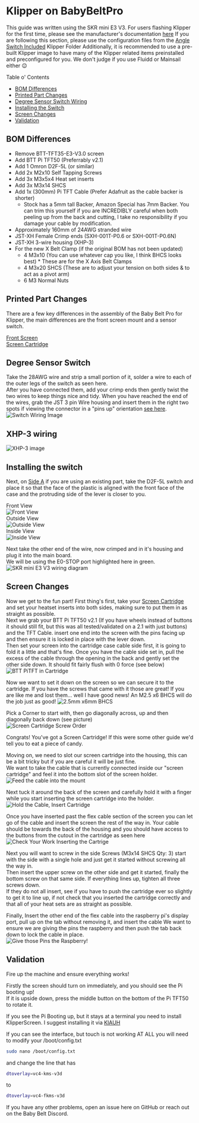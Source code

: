 # Klipper on BabyBeltPro

This guide was written using the SKR mini E3 V3. For users flashing Klipper for the first time, please see the manufacturer's documentation [here](https://github.com/bigtreetech/BIGTREETECH-SKR-mini-E3/blob/master/firmware/V3.0/Klipper/README.md)
If you are following this section, please use the configuration files from the [Angle Switch Included](../Software/Firmware/klipper/angle_switch_included) Klipper Folder
Additionally, it is recommended to use a pre-built Klipper image to have many of the Klipper related items preinstalled and preconfigured for you. We don't judge if you use Fluidd or Mainsail either 😉  

Table o' Contents
- [BOM Differences](#bom-differences)
- [Printed Part Changes](#printed-part-changes)
- [Degree Sensor Switch Wiring](#degree-sensor-switch)
- [Installing the Switch](#installing-the-switch)
- [Screen Changes](#screen-changes)
- [Validation](#validation)

## BOM Differences
- Remove BTT-TFT35-E3-V3.0 screen
- Add BTT Pi TFT50 (Preferrably v2.1)
- Add 1 Omron D2F-5L (or similar)
- Add 2x M2x10 Self Tapping Screws
- Add 3x M3x5x4 Heat set inserts
- Add 3x M3x14 SHCS
- Add 1x (300mm) Pi TFT Cable (Prefer Adafruit as the cable backer is shorter) 
  - Stock has a 5mm tall Backer, Amazon Special has 7mm Backer. You can trim this yourself if you are INCREDIBLY careful when both peeling up from the back and cutting, I take no responsibility if you damage your cable by modification.
- Approximately 160mm of 24AWG stranded wire
- JST-XH Female Crimp ends (SXH-001T-P0.6 or SXH-001T-P0.6N)
- JST-XH 3-wire housing (XHP-3)
- For the new X Belt Clamp (if the original BOM has not been updated)
  - 4 M3x10 (You can use whatever cap you like, I think BHCS looks best) * These are for the X Axis Belt Clamps
  - 4 M3x20 SHCS (These are to adjust your tension on both sides & to act as a pivot arm)
  - 6 M3 Normal Nuts

## Printed Part Changes
There are a few key differences in the assembly of the Baby Belt Pro for Klipper, the main differences are the front screen mount and a sensor switch. 

[Front Screen](../STLs/Frame/Mods/Klipper%20PiTFT50%20Screen/Klipper%20Screen%20Mount.stl)  
[Screen Cartridge](../STLs/Frame/Mods/Klipper%20PiTFT50%20Screen/Screen%20Cartridge%20-%20BTT%20PI%20TFT50%20v2%20cover.stl)

## Degree Sensor Switch
Take the 28AWG wire and strip a small portion of it, solder a wire to each of the outer legs of the switch as seen here.  
After you have connected them, add your crimp ends then gently twist the two wires to keep things nice and tidy. When you have reached the end of the wires, grab the JST 3 pin Wire housing and insert them in the right two spots if viewing the connector in a "pins up" orientation [see here](#xhp-3-wiring).   
![Switch Wiring Image](./images/angle_switch_wiring.png)

## XHP-3 wiring

![XHP-3 image](./images/xhp-3_wiring.png)

## Installing the switch
Next, on [Side A](../STLs/Frame/BBProV25fl_Side-A.stl) if you are using an existing part, take the D2F-5L switch and place it so that the face of the plastic is aligned with the front face of the case and the protruding side of the lever is closer to you.  

Front View  
![Front View](./images/switch_mount_front_view.png)  
Outside View  
![Outside View](./images/switch_mount_outside_view.png)  
Inside View  
![Inside View](./images/switch_mount_inside_view.png)  

Next take the other end of the wire, now crimped and in it's housing and plug it into the main board.  
We will be using the E0-STOP port highlighted here in green.  
![SKR mini E3 V3 wiring diagram](./images/skr-mini-e3-v3-wiring.png)


## Screen Changes
Now we get to the fun part! First thing's first, take your [Screen Cartridge](../STLs/Frame/Mods/Klipper%20PiTFT50%20Screen/Screen%20Cartridge%20-%20BTT%20PI%20TFT50%20v2%20cover.stl) and set your heatset inserts into both sides, making sure to put them in as straight as possible.   
Next we grab your BTT Pi TFT50 v2.1 (If you have wheels instead of buttons it should still fit, but this was all tested/validated on a 2.1 with just buttons) and the TFT Cable. insert one end into the screen with the pins facing up and then ensure it is locked in place with the lever down.  
Then set your screen into the cartridge case cable side first, it is going to fold it a little and that's fine. Once you have the cable side set in, pull the excess of the cable through the opening in the back and gently set the other side down. It should fit fairly flush with 0 force (see below)  
![BTT PiTFT in Cartridge](./images/screen-in-cartridge.jpg)  

Now we want to set it down on the screen so we can secure it to the cartridge. If you have the screws that came with it those are great! If you are like me and lost them... well I have good news! An M2.5 x6 BHCS will do the job just as good!
![2.5mm x6mm BHCS](./images/m2.5-screen-screw.jpg)

Pick a Corner to start with, then go diagonally across, up and then diagonally back down (see picture)  
![Screen Cartridge Screw Order](./images/screen-cartridge-screw-order.jpg)  

Congrats! You've got a Screen Cartridge! If this were some other guide we'd tell you to eat a piece of candy.   

Moving on, we need to slot our screen cartridge into the housing, this can be a bit tricky but if you are careful it will be just fine.  
We want to take the cable that is currently connected inside our "screen cartridge" and feel it into the bottom slot of the screen holder.  
![Feed the cable into the mount](./images/cartridge-insertion-step-1.jpg)

Next tuck it around the back of the screen and carefully hold it with a finger while you start inserting the screen cartridge into the holder. 
![Hold the Cable, Insert Cartridge](./images/cartridge-insertion-step-2.jpg)  

Once you have inserted past the flex cable section of the screen you can let go of the cable and insert the screen the rest of the way in. Your cable should be towards the back of the housing and you should have access to the buttons from the cutout in the cartridge as seen here  
![Check Your Work Inserting the Cartrige](./images/cartridge-insertion-step-3.jpg)  

Next you will want to screw in the side Screws (M3x14 SHCS Qty: 3) start with the side with a single hole and just get it started without screwing all the way in.  
Then insert the upper screw on the other side and get it started, finally the bottom screw on that same side. If everything lines up, tighten all three screws down.  
If they do not all insert, see if you have to push the cartridge ever so slightly to get it to line up, if not check that you inserted the cartridge correctly and that all of your heat sets are as straight as possible.

Finally, Insert the other end of the flex cable into the raspberry pi's display port, pull up on the tab without removing it, and insert the cable We want to ensure we are giving the pins the raspberry and then push the tab back down to lock the cable in place.  
![Give those Pins the Raspberry!](./images/give-those-pins-the-raspberry.jpg)


## Validation
Fire up the machine and ensure everything works!

Firstly the screen should turn on immediately, and you should see the Pi booting up!   
If it is upside down, press the middle button on the bottom of the Pi TFT50 to rotate it.

If you see the Pi Booting up, but it stays at a terminal you need to install KlipperScreen. I suggest installing it via [KIAUH](https://github.com/dw-0/kiauh)

If you can see the interface, but touch is not working AT ALL you will need to modify your /boot/config.txt
```bash
sudo nano /boot/config.txt
```

and change the line that has   
```bash
dtoverlay=vc4-kms-v3d
```  
to  
```bash
dtoverlay=vc4-fkms-v3d
```  


If you have any other problems, open an issue here on GitHub or reach out on the Baby Belt Discord. 